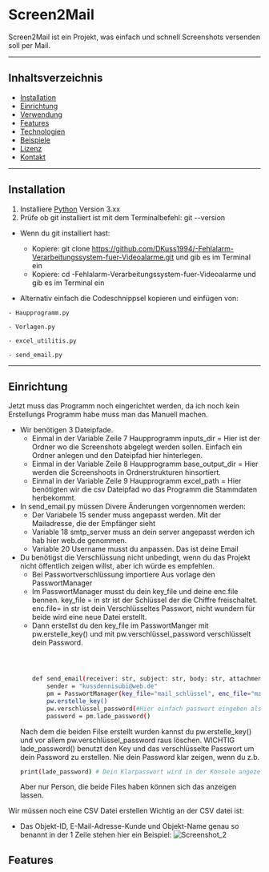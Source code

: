 # Screen2Mail
Screen2Mail ist ein Projekt, was einfach und schnell Screenshots versenden soll per Mail.

---

## Inhaltsverzeichnis
- [Installation](#installation)
- [Einrichtung](#einrichtung)
- [Verwendung](#verwendung)
- [Features](#features)
- [Technologien](#technologien)
- [Beispiele](#beispiele)
- [Lizenz](#lizenz)
- [Kontakt](#kontakt)
  
---
## Installation  

1. Installiere [Python](https://www.python.org/downloads/) Version 3.xx
2. Prüfe ob git installiert ist mit dem Terminalbefehl: git --version
  - Wenn du git installiert hast:
    - Kopiere: git clone https://github.com/DKuss1994/-Fehlalarm-Verarbeitungssystem-fuer-Videoalarme.git
      und gib es im Terminal ein
    - Kopiere: cd -Fehlalarm-Verarbeitungssystem-fuer-Videoalarme
      und gib es im Terminal ein
      
   - Alternativ einfach die Codeschnippsel kopieren und einfügen von:
     
    - Haupprogramm.py
     
    - Vorlagen.py
    
    - excel_utilitis.py
    
    - send_email.py
     
---
## Einrichtung
  Jetzt muss das Programm noch eingerichtet werden, da ich noch kein Erstellungs Programm habe muss man das Manuell machen.
  - Wir benötigen 3 Dateipfade.
    - Einmal in der Variable Zeile 7 Haupprogramm inputs_dir = Hier ist der Ordner wo die Screenshots abgelegt werden sollen. Einfach ein Ordner anlegen und den Dateipfad hier hinterlegen.
    - Einmal in der Variable Zeile 8 Haupprogramm base_output_dir = Hier werden die Screenshoots in Ordnerstrukturen hinsortiert.
    - Einmal in der Variable Zeile 9 Haupprogramm excel_path = Hier benötigten wir die csv Dateipfad wo das Programm die Stammdaten herbekommt.
  - In send_email.py müssen Divere Änderungen vorgennomen werden:
    - Der Variabele 15 sender muss angepasst werden. Mit der Mailadresse, die der Empfänger sieht
    - Variable 18 smtp_server muss an dein server angepasst werden ich hab hier web.de genommen.
    - Variable 20 Username musst du anpassen. Das ist deine Email
  - Du benötigst die Verschlüssung nicht unbedingt, wenn du das Projekt nicht öffentlich zeigen willst, aber ich würde es empfehlen.
    - Bei Passwortverschlüssung importiere Aus vorlage den PasswortManager
    - Im PasswortManager musst du dein key_file und deine enc.file bennen. key_file = in str ist der Schlüssel der die Chiffre freischaltet. enc.file= in str ist dein Verschlüsseltes Passwort, nicht wundern für beide wird eine neue Datei erstellt.
    - Dann erstellst du den key_file im PasswortManger mit pw.erstelle_key() und mit pw.verschlüssel_password verschlüsselt dein Password. 
      ```Bash
     
      
      
      def send_email(receiver: str, subject: str, body: str, attachment: str = None):
          sender = "kussdennisubi@web.de"
          pm = PasswortManager(key_file="mail_schlüssel", enc_file="mail_pw")
          pw.erstelle_key()
          pw.verschlüssel_password(#Hier einfach passwort eingeben als String)
          password = pm.lade_password()
      ```
    Nach dem die beiden Filse erstellt wurden kannst du pw.erstelle_key() und vor allem pw.verschlüssel_password raus löschen.
    WICHTIG lade_password() benutzt den Key und das verschlüsselte Passwort um dein Password zu erstellen. Nie dein Password klar zeigen, wenn du z.b.
    ```Bash
    print(lade_password) # Dein Klarpasswort wird in der Konsole angezeigt
    ```
    Aber nur Person, die beide Files haben können sich das anzeigen lassen.
    
Wir müssen noch eine CSV Datei erstellen 
Wichtig an der CSV datei ist:
- Das Objekt-ID,	E-Mail-Adresse-Kunde und	Objekt-Name genau so benannt in der 1 Zeile stehen hier ein Beispiel:
![Screenshot_2](https://github.com/user-attachments/assets/9ff20e49-436a-4dd9-a202-04b8a4055988 )

## Features


    

  
    
    
  
  

